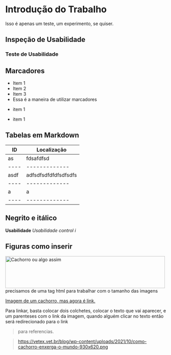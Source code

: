 # Introdução do Trabalho
Isso é apenas um teste, um experimento, se quiser.

## Inspeção de Usabilidade

### Teste de Usabilidade

## Marcadores
- Item 1
- Item 2
- Item 3
- Essa é a maneira de utilizar marcadores
+ item 1
* item 1

## Tabelas em Markdown
| ID | Localização |
|----|-------------|
|as|fdsafdfsd|
|----|-------------|
|asdf|adfsdfsdfdfdfsdfsdfs|
|----|-------------|
|a|a|
|----|-------------|

## Negrito e itálico
**Usabilidade**
_Usabilidade_
_control i_

## Figuras como inserir

<img src="https://vetex.vet.br/blog/wp-content/uploads/2021/10/como-cachorro-enxerga-o-mundo-930x620.png" alt="Cachorro  ou algo assim" width="500" height="100"> precisamos de uma tag html para trabalhar com o tamanho das imagens

[Imagem de um cachorro, mas agora é link.](https://vetex.vet.br/blog/wp-content/uploads/2021/10/como-cachorro-enxerga-o-mundo-930x620.png)

Para linkar, basta colocar dois colchetes, colocar o texto que vai aparecer, e um parenteses com o link da imagem, quando alguém clicar no texto então será redirecionado para o link

> para referencias.

> https://vetex.vet.br/blog/wp-content/uploads/2021/10/como-cachorro-enxerga-o-mundo-930x620.png
